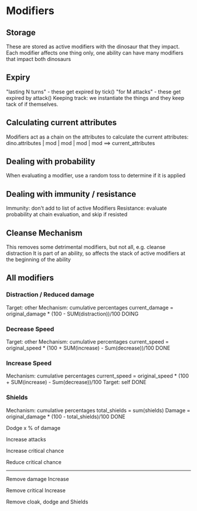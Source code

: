 # Modifiers

## Storage
These are stored as active modifiers with the dinosaur that they impact.
Each modifier affects one thing only, one ability can have many modifiers that impact both dinosaurs

## Expiry
"lasting N turns" - these get expired by tick()
"for M attacks" - these get expired by attack()
Keeping track: we instantiate the things and they keep tack of if themselves.

## Calculating current attributes
Modifiers act as a chain on the attributes to calculate the current attributes:
dino.attributes | mod | mod | mod | mod ==> current_attributes

## Dealing with probability
When evaluating a modifier, use a random toss to determine if it is applied

## Dealing with immunity / resistance
Immunity: don't add to list of active Modifiers
Resistance: evaluate probability at chain evaluation, and skip if resisted

## Cleanse Mechanism
This removes some detrimental modifiers, but not all, e.g. cleanse distraction
It is part of an ability, so affects the stack of active modifiers at the beginning of the ability


## All modifiers
### Distraction / Reduced damage
Target: other
Mechanism: cumulative percentages
current_damage = original_damage * (100 - SUM(distraction))/100
DOING

### Decrease Speed
Target: other
Mechanism: cumulative percentages
current_speed = original_speed * (100 + SUM(increase) - Sum(decrease))/100
DONE

### Increase Speed
Mechanism: cumulative percentages
current_speed = original_speed * (100 + SUM(increase) - Sum(decrease))/100
Target: self
DONE

### Shields
Mechanism: cumulative percentages
total_shields = sum(shields)
Damage = original_damage * (100 - total_shields)/100
DONE

Dodge x % of damage

Increase attacks

Increase critical chance

Reduce critical chance




------
Remove damage Increase

Remove critical Increase

Remove cloak, dodge and Shields
